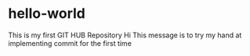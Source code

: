 # hello-world
This is my first GIT HUB Repository
Hi
This message is to try my hand at implementing commit for the first time
